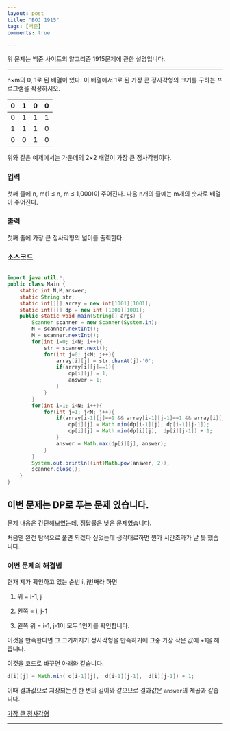 ```yaml
---
layout: post
title: "BOJ 1915"
tags: [백준]
comments: true

---
```


위 문제는 백준 사이트의 알고리즘 1915문제에 관한 설명입니다.<br>

---

n×m의 0, 1로 된 배열이 있다. 이 배열에서 1로 된 가장 큰 정사각형의 크기를 구하는 프로그램을 작성하시오.

|0|1|0|0|
|:---:|:---:|:---:|:---:|
|0|1|1|1|
|1|1|1|0|
|0|0|1|0|

위와 같은 예제에서는 가운데의 2×2 배열이 가장 큰 정사각형이다. 

### 입력

첫째 줄에 n, m(1 ≤ n, m ≤ 1,000)이 주어진다. 다음 n개의 줄에는 m개의 숫자로 배열이 주어진다.

### 출력 

첫째 줄에 가장 큰 정사각형의 넓이를 출력한다.

### 소스코드

```java

import java.util.*;
public class Main {
    static int N,M,answer;
    static String str;
    static int[][] array = new int[1001][1001];
    static int[][] dp = new int [1001][1001];
    public static void main(String[] args) {
        Scanner scanner = new Scanner(System.in);
        N = scanner.nextInt();
        M = scanner.nextInt();
        for(int i=0; i<N; i++){
            str = scanner.next();
            for(int j=0; j<M; j++){
                array[i][j] = str.charAt(j)-'0';
                if(array[i][j]==1){
                    dp[i][j] = 1;
                    answer = 1;
                }
            }
        }
        for(int i=1; i<N; i++){
            for(int j=1; j<M; j++){
                if(array[i-1][j]==1 && array[i-1][j-1]==1 && array[i][j-1]==1){
                    dp[i][j] = Math.min(dp[i-1][j], dp[i-1][j-1]);
                    dp[i][j] = Math.min(dp[i][j],  dp[i][j-1]) + 1;
                }
                answer = Math.max(dp[i][j], answer);
            }
        }
        System.out.println((int)Math.pow(answer, 2));
        scanner.close();
    }
}

```

## 이번 문제는 DP로 푸는 문제 였습니다.

문제 내용은 간단해보였는데, 정답률은 낮은 문제였습니다.

처음엔 완전 탐색으로 풀면 되겠다 싶었는데 생각대로하면 뭔가 시간초과가 날 듯 했습니다..

### 이번 문제의 해결법 

현재 제가 확인하고 있는 순번 i, j번째라 하면 

1. 위 = i-1, j

2. 왼쪽 = i, j-1

3. 왼쪽 위 = i-1, j-1이 모두 1인지를 확인합니다.

이것을 만족한다면 그 크기까지가 정사각형을 만족하기에 그중 가장 작은 값에 +1을 해줍니다.

이것을 코드로 바꾸면 아래와 같습니다.

```java
d[i][j] = Math.min( d[i-1][j],  d[i-1][j-1],  d[i][j-1]) + 1;
```
이때 결과값으로 저장되는건 한 변의 길이와 같으므로 결과값은 `answer`의 제곱과 같습니다.

<a href= "https://www.acmicpc.net/problem/1915">가장 큰 정사각형</a>

---
